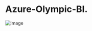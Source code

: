 # Azure-Olympic-BI. 
![image](https://github.com/DS-9/Azure-Olympic-BI/assets/52351948/f88b084a-09c9-4e1a-9124-532bd7b32117)
